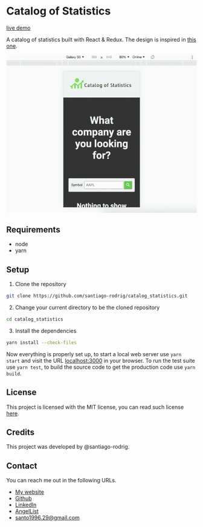 # Catalog of Statistics

[live demo](https://srodrig-catalog-statistics.herokuapp.com)

A catalog of statistics built with React & Redux. The design is inspired
in [this one](https://www.behance.net/gallery/31579789/Ballhead-App-(Free-PSDs)).

![app gif demo](./doc/demo.gif)

## Requirements

- node
- yarn

## Setup

1. Clone the repository

```zsh
git clone https://github.com/santiago-rodrig/catalog_statistics.git
```

2. Change your current directory to be the cloned repository

```zsh
cd catalog_statistics
```

3. Install the dependencies

```zsh
yarn install --check-files
```

Now everything is properly set up, to start a local web server use `yarn start` and visit
the URL [localhost:3000](http://localhost:3000) in your browser. To run the test suite
use `yarn test`, to build the source code to get the production code use `yarn build`.

## License

This project is licensed with the MIT license, you can read such license [here]().

## Credits

This project was developed by @santiago-rodrig.

## Contact

You can reach me out in the following URLs.

- [My website](https://santiagorodriguez.dev)
- [Github](https://github.com/santiago-rodrig)
- [LinkedIn](https://www.linkedin.com/in/santiago-andres-rodriguez-marquez/)
- [AngelList](https://angel.co/u/santiago-andres-rodriguez-marquez)
- [santo1996.29@gmail.com](mailto:santo1996.29@gmail.com)